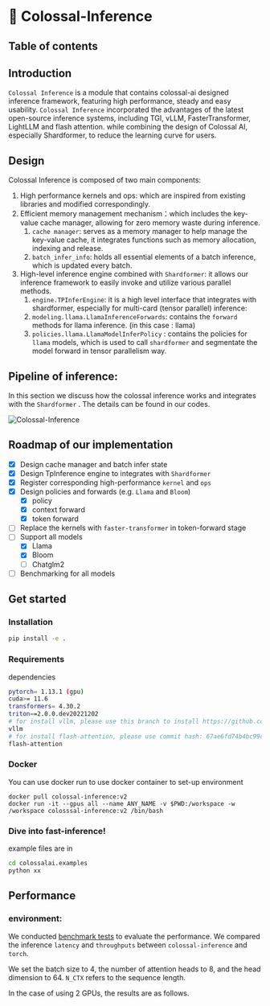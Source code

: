 # 🚀 Colossal-Inference

## Table of contents

## Introduction

`Colossal Inference` is a module that contains colossal-ai designed inference framework, featuring high performance, steady and easy usability. `Colossal Inference` incorporated the advantages of the latest open-source inference systems, including TGI, vLLM, FasterTransformer, LightLLM and flash attention. while combining the design of Colossal AI, especially Shardformer, to reduce the learning curve for users.

## Design

Colossal Inference is composed of two main components:

1. High performance kernels and ops: which are inspired from existing libraries and modified correspondingly.
2. Efficient memory management mechanism：which includes the key-value cache manager, allowing for zero memory waste during inference.
   1. `cache manager`: serves as a memory manager to help manage the key-value cache, it integrates functions such as memory allocation, indexing and release.
   2. `batch_infer_info`: holds all essential elements of a batch inference, which is updated every batch.
3. High-level inference engine combined with `Shardformer`: it allows our inference framework to easily invoke and utilize various parallel methods.
   1. `engine.TPInferEngine`: it is a high level interface that integrates with shardformer, especially for multi-card (tensor parallel) inference:
   2. `modeling.llama.LlamaInferenceForwards`: contains the `forward` methods for llama inference. (in this case : llama)
   3. `policies.llama.LlamaModelInferPolicy` : contains the policies for `llama` models, which is used to call `shardformer` and segmentate the model forward in tensor parallelism way.

## Pipeline of inference:

In this section we discuss how the colossal inference works and integrates with the `Shardformer` . The details can be found in our codes.

![Colossal-Inference](https://raw.githubusercontent.com/hpcaitech/public_assets/main/colossalai/img/inference/Colossal-inference.png)

## Roadmap of our implementation

- [x] Design cache manager and batch infer state
- [x] Design TpInference engine to integrates with `Shardformer`
- [x] Register corresponding high-performance `kernel` and `ops`
- [x] Design policies and forwards (e.g. `Llama` and `Bloom`)
  - [x] policy
  - [x] context forward
  - [x] token forward
- [ ] Replace the kernels with `faster-transformer` in token-forward stage
- [ ] Support all models
  - [x] Llama
  - [x] Bloom
  - [ ] Chatglm2
- [ ] Benchmarking for all models

## Get started

### Installation

```bash
pip install -e .
```

### Requirements

dependencies

```bash
pytorch= 1.13.1 (gpu)
cuda>= 11.6 
transformers= 4.30.2
triton==2.0.0.dev20221202
# for install vllm, please use this branch to install https://github.com/tiandiao123/vllm/tree/setup_branch
vllm
# for install flash-attention, please use commit hash: 67ae6fd74b4bc99c36b2ce524cf139c35663793c
flash-attention
```

### Docker

You can use docker run to use docker container to set-up environment 

```
docker pull colossal-inference:v2 
docker run -it --gpus all --name ANY_NAME -v $PWD:/workspace -w /workspace colosssal-inference:v2 /bin/bash

```

### Dive into fast-inference!

example files are in

```bash
cd colossalai.examples
python xx
```

## Performance

### environment:

We conducted [benchmark tests](https://github.com/hpcaitech/ColossalAI/blob/main/colossalai/shardformer/examples/performance_benchmark.py) to evaluate the performance. We compared the inference `latency` and `throughputs` between `colossal-inference` and `torch`.

We set the batch size to 4, the number of attention heads to 8, and the head dimension to 64. `N_CTX` refers to the sequence length.

In the case of using 2 GPUs, the results are as follows.

###

